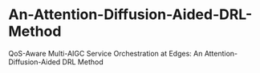 # An-Attention-Diffusion-Aided-DRL-Method
QoS-Aware Multi-AIGC Service Orchestration at Edges: An Attention-Diffusion-Aided DRL Method
